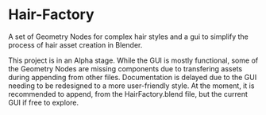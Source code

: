 # Hair-Factory
A set of Geometry Nodes for complex hair styles and a gui to simplify the process of hair asset creation in Blender.

This project is in an Alpha stage. While the GUI is mostly functional, some of the Geometry Nodes are missing components due to transfering assets during appending from other files.
Documentation is delayed due to the GUI needing to be redesigned to a more user-friendly style. At the moment, it is recommended to append, from the HairFactory.blend file, but the current GUI if free to explore.
